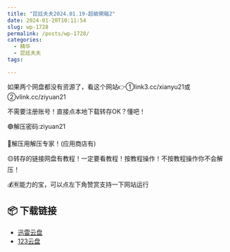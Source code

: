 ```yaml
---
title: "昆廷夫夫2024.01.19-超級開箱2"
date: 2024-01-20T10:11:54
slug: wp-1728
permalink: /posts/wp-1728/
categories:
  - 精华
  - 昆廷夫夫
tags:

---
```


如果两个网盘都没有资源了，看这个网站👉①link3.cc/xianyu21或②vlink.cc/ziyuan21

不需要注册账号！直接点本地下载转存OK？懂吧！

🟢解压密码:ziyuan21

🔵解压用解压专家！(应用商店有)

🟡转存的链接网盘有教程！一定要看教程！按教程操作！不按教程操作你不会解压！

💰🈶能力的宝，可以点左下角赞赏支持一下网站运行

## 📦 下载链接
- [迅雷云盘](https://blziyuan21.com/pay-download/1728?key=ed93656732&down_id=0)
- [123云盘](https://blziyuan21.com/pay-download/1728?key=ed93656732&down_id=1)


